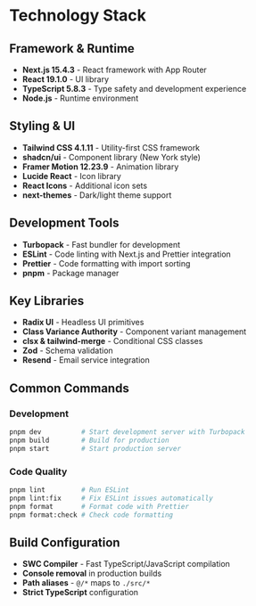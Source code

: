 # Technology Stack

## Framework & Runtime

- **Next.js 15.4.3** - React framework with App Router
- **React 19.1.0** - UI library
- **TypeScript 5.8.3** - Type safety and development experience
- **Node.js** - Runtime environment

## Styling & UI

- **Tailwind CSS 4.1.11** - Utility-first CSS framework
- **shadcn/ui** - Component library (New York style)
- **Framer Motion 12.23.9** - Animation library
- **Lucide React** - Icon library
- **React Icons** - Additional icon sets
- **next-themes** - Dark/light theme support

## Development Tools

- **Turbopack** - Fast bundler for development
- **ESLint** - Code linting with Next.js and Prettier integration
- **Prettier** - Code formatting with import sorting
- **pnpm** - Package manager

## Key Libraries

- **Radix UI** - Headless UI primitives
- **Class Variance Authority** - Component variant management
- **clsx & tailwind-merge** - Conditional CSS classes
- **Zod** - Schema validation
- **Resend** - Email service integration

## Common Commands

### Development

```bash
pnpm dev          # Start development server with Turbopack
pnpm build        # Build for production
pnpm start        # Start production server
```

### Code Quality

```bash
pnpm lint         # Run ESLint
pnpm lint:fix     # Fix ESLint issues automatically
pnpm format       # Format code with Prettier
pnpm format:check # Check code formatting
```

## Build Configuration

- **SWC Compiler** - Fast TypeScript/JavaScript compilation
- **Console removal** in production builds
- **Path aliases** - `@/*` maps to `./src/*`
- **Strict TypeScript** configuration
